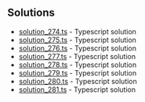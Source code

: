 

## Solutions

- [solution_274.ts](solution_274.ts) - Typescript solution
- [solution_275.ts](solution_275.ts) - Typescript solution
- [solution_276.ts](solution_276.ts) - Typescript solution
- [solution_277.ts](solution_277.ts) - Typescript solution
- [solution_278.ts](solution_278.ts) - Typescript solution
- [solution_279.ts](solution_279.ts) - Typescript solution
- [solution_280.ts](solution_280.ts) - Typescript solution
- [solution_281.ts](solution_281.ts) - Typescript solution
